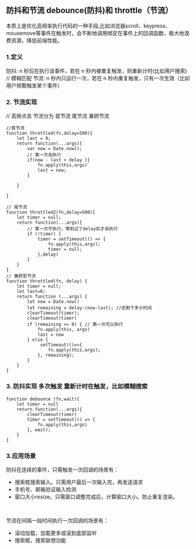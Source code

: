 ## 防抖和节流 debounce(防抖)和 throttle（节流）
本质上是优化高频率执行代码的一种手段,比如浏览器scroll、keypress、mousemove等事件在触发时，会不断地调用绑定在事件上的回调函数，极大地浪费资源，降低前端性能。

### 1.定义

防抖: n 秒后在执行该事件，若在 n 秒内被重复触发，则重新计时(比如用户搜索) // 模糊匹配
节流: n 秒内只运行一次，若在 n 秒内重复触发，只有一次生效（比如用户频繁触发某个事件）

### 2. 节流实现
// 高频点击
节流分为 首节流 尾节流 兼顾节流
```
//首节流
function throttled(fn,delay=500){
    let last = 0;
    return function(...args){
        var now = Date.now();
        // 第一次会执行
        if(now - last > delay ){
            fn.apply(this,args)
            last = now;
        }
        
    }
    
}

// 尾节流
function throttled2(fn,delay=500){
    let timer = null;
    return function(...args){
        // 第一次不执行，等到过了delay后才会执行
        if (!timer) {
            timer = setTimeout(() => {
                fn.apply(this,args);
                timer = null;
            },delay)
        }
    }
}
// 兼顾型节流
function throttled(fn, delay) {
    let timer = null;
    let last=0;
    return function (...args) {
        let now = Date.now()
        let remaining = delay-(now-last); //还剩下多少时间
        clearTimeout(timer);
        clearTimeout(timer)
        if (remaining <= 0) { // 第一次可以执行
            fn.apply(this, args)
            last = now
        } else { 
             setTimeout(()=>{
                fn.apply(this,args);
            }, remaining);
        }
    }
}

```
### 3. 防抖实现 多次触发 重新计时在触发，比如模糊搜索
```
function debounce (fn,wait){
    let timer = null
    return function(...args){
        clearTimeout(timer)
        timer = setTimeout(() => {
            fn.apply(this,args)
        }, wait);
    }
}

```

### 3.应用场景
防抖在连续的事件，只需触发一次回调的场景有：
* 搜索框搜索输入。只需用户最后一次输入完，再发送请求
* 手机号、邮箱验证输入检测
* 窗口大小resize。只需窗口调整完成后，计算窗口大小。防止重复渲染。
<br>

节流在间隔一段时间执行一次回调的场景有：
* 滚动加载，加载更多或滚到底部监听
* 搜索框，搜索联想功能

